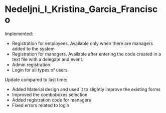 # Nedeljni_I_Kristina_Garcia_Francisco

Implemented:
- Registration for employees. Available only when there are managers added to the system
- Registration for managers. Available after entering the code created in a text file with a delegate and event.
- Admin registration.
- Login for all types of users.

Update compared to last time:
- Added Material design and used it to slightly improve the existing forms
- Improved the comboboxes selection
- Added registration code for managers
- Fixed errors related to login
